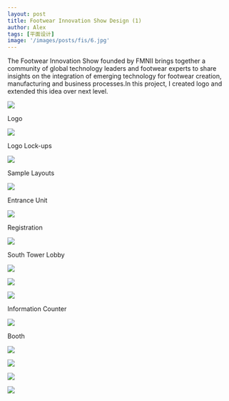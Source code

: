 ```yaml
---
layout: post
title: Footwear Innovation Show Design (1)
author: Alex
tags: [平面设计]
image: '/images/posts/fis/6.jpg'
---
```


The Footwear Innovation Show founded by FMNII brings together a community of global technology leaders and footwear experts to share insights on the integration of emerging technology for footwear creation, manufacturing and business processes.In this project, I created logo and extended this idea over next level.

![](/images/posts/fis/1.jpg)

Logo

![](/images/posts/fis/2.jpg)

Logo Lock-ups

![](/images/posts/fis/3.jpg)

Sample Layouts

![](/images/posts/fis/4.jpg)

Entrance Unit

![](/images/posts/fis/5.jpg)

Registration

![](/images/posts/fis/6.jpg)

South Tower Lobby

![](/images/posts/fis/7.jpg)

![](/images/posts/fis/8.jpg)

![](/images/posts/fis/10.jpg)

Information Counter

![](/images/posts/fis/9.jpg)

Booth

![](/images/posts/fis/11.jpg)

![](/images/posts/fis/12.jpg)

![](/images/posts/fis/13.jpg)

![](/images/posts/fis/14.jpg)

